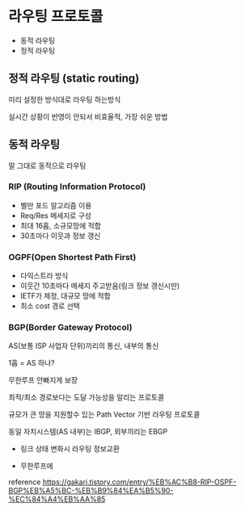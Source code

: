 # 라우팅 프로토콜

- 동적 라우팅
- 정적 라우팅

## 정적 라우팅 (static routing)

미리 설정한 방식대로 라우팅 하는방식

실시간 상황이 반영이 안되서 비효율적, 가장 쉬운 방법

## 동적 라우팅

말 그대로 동적으로 라우팅 

### RIP (Routing Information Protocol)

- 벨만 포드 알고리즘 이용
- Req/Res 메세지로 구성
- 최대 16홉, 소규모망에 적합
- 30초마다 이웃과 정보 갱신

### OGPF(Open Shortest Path First)

- 다익스트라 방식
- 이웃간 10초마다 메세지 주고받음(링크 정보 갱신시만)
- IETF가 제정, 대규모 망에 적합
- 최소 cost 경로 선택

### BGP(Border Gateway Protocol)

AS(보통 ISP 사업자 단위)끼리의 통신, 내부의 통신

1홉 = AS 하나?

무한루프 안빠지게 보장

최적/최소 경로보다는 도달 가능성을 알리는 프로토콜


규모가 큰 망을 지원할수 있는 Path Vector 기반 라우팅 프로토콜

동일 자치시스템(AS 내부)는 IBGP, 외부끼리는 EBGP

- 링크 상태 변화시 라우팅 정보교환

- 무한루프에 










reference 
https://gakari.tistory.com/entry/%EB%AC%B8-RIP-OSPF-BGP%EB%A5%BC-%EB%B9%84%EA%B5%90-%EC%84%A4%EB%AA%85
